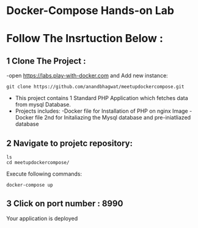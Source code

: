 # Docker-Compose Hands-on Lab


# Follow The Insrtuction Below :


## 1 Clone The Project :
-open https://labs.play-with-docker.com and Add new instance:

```
git clone https://github.com/anandbhagwat/meetupdockercompose.git
```

- This project contains 1 Standard PHP Application which fetches data from mysql Database.
- Projects includes:
   -Docker file for Installation of PHP on nginx Image
   -Docker file 2nd for Initaliazing the Mysql database and pre-iniatliazed database



## 2 Navigate to projetc repository:

```
ls
cd meetupdockercompose/
```

Execute following commands:

```
docker-compose up 
```

## 3 Click on port number : 8990
Your application is deployed
